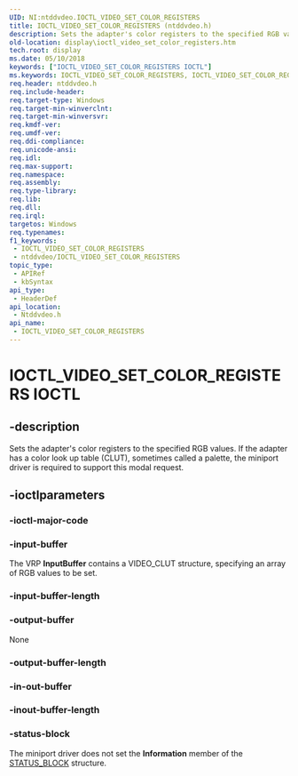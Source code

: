 ```yaml
---
UID: NI:ntddvdeo.IOCTL_VIDEO_SET_COLOR_REGISTERS
title: IOCTL_VIDEO_SET_COLOR_REGISTERS (ntddvdeo.h)
description: Sets the adapter's color registers to the specified RGB values. If the adapter has a color look up table (CLUT), sometimes called a palette, the miniport driver is required to support this modal request.
old-location: display\ioctl_video_set_color_registers.htm
tech.root: display
ms.date: 05/10/2018
keywords: ["IOCTL_VIDEO_SET_COLOR_REGISTERS IOCTL"]
ms.keywords: IOCTL_VIDEO_SET_COLOR_REGISTERS, IOCTL_VIDEO_SET_COLOR_REGISTERS control, IOCTL_VIDEO_SET_COLOR_REGISTERS control code [Display Devices], Video_IOCTLs_29dd4eb9-3c05-4b2f-8572-66b7c599fef1.xml, display.ioctl_video_set_color_registers, ntddvdeo/IOCTL_VIDEO_SET_COLOR_REGISTERS
req.header: ntddvdeo.h
req.include-header: 
req.target-type: Windows
req.target-min-winverclnt: 
req.target-min-winversvr: 
req.kmdf-ver: 
req.umdf-ver: 
req.ddi-compliance: 
req.unicode-ansi: 
req.idl: 
req.max-support: 
req.namespace: 
req.assembly: 
req.type-library: 
req.lib: 
req.dll: 
req.irql: 
targetos: Windows
req.typenames: 
f1_keywords:
 - IOCTL_VIDEO_SET_COLOR_REGISTERS
 - ntddvdeo/IOCTL_VIDEO_SET_COLOR_REGISTERS
topic_type:
 - APIRef
 - kbSyntax
api_type:
 - HeaderDef
api_location:
 - Ntddvdeo.h
api_name:
 - IOCTL_VIDEO_SET_COLOR_REGISTERS
---
```


# IOCTL_VIDEO_SET_COLOR_REGISTERS IOCTL


## -description

Sets the adapter's color registers to the specified RGB values. If the adapter has a color look up table (CLUT), sometimes called a palette, the miniport driver is required to support this modal request.

## -ioctlparameters

### -ioctl-major-code

### -input-buffer

The VRP <b>InputBuffer</b> contains a VIDEO_CLUT structure, specifying an array of RGB values to be set.

### -input-buffer-length

### -output-buffer

None

### -output-buffer-length

### -in-out-buffer

### -inout-buffer-length

### -status-block

The miniport driver does not set the <b>Information</b> member of the <a href="/windows-hardware/drivers/ddi/video/ns-video-_status_block">STATUS_BLOCK</a> structure.
